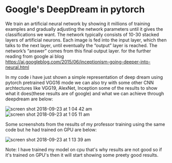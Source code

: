 # Google's DeepDream in pytorch

We train an artificial neural network by showing it millions of training examples and gradually adjusting the network parameters until it gives the classifications we want. The network typically consists of 10-30 stacked layers of artificial neurons. Each image is fed into the input layer, which then talks to the next layer, until eventually the “output” layer is reached. The network’s “answer” comes from this final output layer.
for the further reading from google ai blog
https://ai.googleblog.com/2015/06/inceptionism-going-deeper-into-neural.html

In my code i have just shown a simple representation of deep dream using pytorch pretrained VGG16 mode we can also try with some other CNN archtectures like VGG19, AlexNet, Inception some of the results to show what it does(these results are of google) and what we can achieve through deepdream are below:

![screen shot 2018-09-23 at 1 04 42 am](https://user-images.githubusercontent.com/35501699/45921110-cf942b00-becc-11e8-99b5-71ba3528832d.png)
![screen shot 2018-09-23 at 1 05 11 am](https://user-images.githubusercontent.com/35501699/45921111-d02cc180-becc-11e8-9bf2-166fee42c8cf.png)


Some screenshots from the results of my professor training using the same code but he had trained on GPU are below:

![screen shot 2018-09-23 at 1 13 39 am](https://user-images.githubusercontent.com/35501699/45921162-f737c300-becd-11e8-9382-707599c28de4.png)

Note: I have trained my model on cpu that's why results are not good so if it's trained on GPU's then it will start showing some preety good results.
